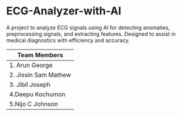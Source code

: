 # ECG-Analyzer-with-AI
A project to analyze ECG signals using AI for detecting anomalies, preprocessing signals, and extracting features. Designed to assist in medical diagnostics with efficiency and accuracy.

| Team Members |  
|--------------|  
| 1. Arun George |  
| 2. Jissin Sam Mathew |  
| 3. Jibil Joseph |
| 4.Deepu Kochumon |
| 5.Nijo C Johnson |
